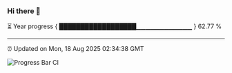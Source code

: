 ### Hi there 👋

⏳ Year progress { ██████████████████▁▁▁▁▁▁▁▁▁▁▁▁ } 62.77 %

---

⏰ Updated on Mon, 18 Aug 2025 02:34:38 GMT

![Progress Bar CI](https://github.com/IshwaranRudhara/GIT-ACTION/workflows/Progress%20Bar%20CI/badge.svg)
